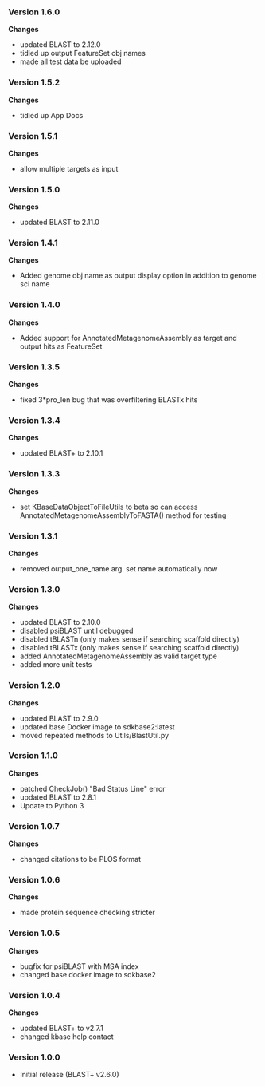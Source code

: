 ### Version 1.6.0
__Changes__
- updated BLAST to 2.12.0
- tidied up output FeatureSet obj names
- made all test data be uploaded

### Version 1.5.2
__Changes__
- tidied up App Docs

### Version 1.5.1
__Changes__
- allow multiple targets as input

### Version 1.5.0
__Changes__
- updated BLAST to 2.11.0

### Version 1.4.1
__Changes__
- Added genome obj name as output display option in addition to genome sci name

### Version 1.4.0
__Changes__
- Added support for AnnotatedMetagenomeAssembly as target and output hits as FeatureSet

### Version 1.3.5
__Changes__
- fixed 3*pro_len bug that was overfiltering BLASTx hits

### Version 1.3.4
__Changes__
- updated BLAST+ to 2.10.1

### Version 1.3.3
__Changes__
- set KBaseDataObjectToFileUtils to beta so can access AnnotatedMetagenomeAssemblyToFASTA() method for testing

### Version 1.3.1
__Changes__
- removed output_one_name arg.  set name automatically now

### Version 1.3.0
__Changes__
- updated BLAST to 2.10.0
- disabled psiBLAST until debugged
- disabled tBLASTn (only makes sense if searching scaffold directly)
- disabled tBLASTx (only makes sense if searching scaffold directly)
- added AnnotatedMetagenomeAssembly as valid target type
- added more unit tests

### Version 1.2.0
__Changes__
- updated BLAST to 2.9.0
- updated base Docker image to sdkbase2:latest
- moved repeated methods to Utils/BlastUtil.py

### Version 1.1.0
__Changes__
- patched CheckJob() "Bad Status Line" error
- updated BLAST to 2.8.1
- Update to Python 3

### Version 1.0.7
__Changes__
- changed citations to be PLOS format

### Version 1.0.6
__Changes__
- made protein sequence checking stricter

### Version 1.0.5
__Changes__
- bugfix for psiBLAST with MSA index
- changed base docker image to sdkbase2

### Version 1.0.4
__Changes__
- updated BLAST+ to v2.7.1
- changed kbase help contact

### Version 1.0.0
- Initial release (BLAST+ v2.6.0)
